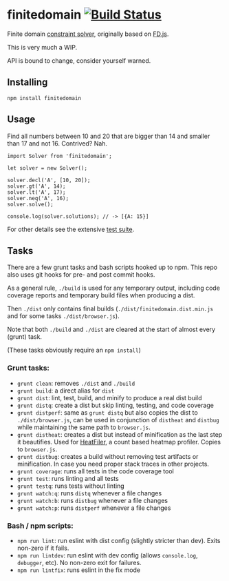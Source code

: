 # finitedomain [![Build Status](https://travis-ci.org/the-grid/finitedomain.svg?branch=master)](https://travis-ci.org/the-grid/finitedomain)

Finite domain [constraint solver](https://en.wikipedia.org/wiki/Constraint_logic_programming), originally based on [FD.js](https://github.com/srikumarks/FD.js/wiki/API).

This is very much a WIP.

API is bound to change, consider yourself warned.

## Installing

```
npm install finitedomain
```

## Usage

Find all numbers between 10 and 20 that are bigger than 14 and smaller than 17 and not 16. Contrived? Nah.

```es6
import Solver from 'finitedomain';

let solver = new Solver();

solver.decl('A', [10, 20]);
solver.gt('A', 14);
solver.lt('A', 17);
solver.neq('A', 16);
solver.solve();

console.log(solver.solutions); // -> [{A: 15}]
```

For other details see the extensive [test suite](./tests).

## Tasks

There are a few grunt tasks and bash scripts hooked up to npm. This repo also uses git hooks for pre- and post commit hooks.

As a general rule, `./build` is used for any temporary output, including code coverage reports and temporary build files when producing a dist.

Then `./dist` only contains final builds (`./dist/finitedomain.dist.min.js` and for some tasks `./dist/browser.js`).

Note that both `./build` and `./dist` are cleared at the start of almost every (grunt) task.

(These tasks obviously require an `npm install`)

### Grunt tasks:

- `grunt clean`: removes `./dist` and `./build`
- `grunt build`: a direct alias for `dist`
- `grunt dist`: lint, test, build, and minify to produce a real dist build
- `grunt distq`: create a dist but skip linting, testing, and code coverage
- `grunt distperf`: same as `grunt distq` but also copies the dist to `./dist/browser.js`, can be used in conjunction of `distheat` and `distbug` while maintaining the same path to `browser.js`.
- `grunt distheat`: creates a dist but instead of minification as the last step it beautifies. Used for [HeatFiler](http://localhost/heatfiler/src/#run), a count based heatmap profiler. Copies to `browser.js`.
- `grunt distbug`: creates a build without removing test artifacts or minification. In case you need proper stack traces in other projects.
- `grunt coverage`: runs all tests in the code coverage tool
- `grunt test`: runs linting and all tests
- `grunt testq`: runs tests without linting
- `grunt watch:q`: runs `distq` whenever a file changes
- `grunt watch:b`: runs `distbug` whenever a file changes
- `grunt watch:p`: runs `distperf` whenever a file changes

### Bash / npm scripts:

- `npm run lint`: run eslint with dist config (slightly stricter than dev). Exits non-zero if it fails.
- `npm run lintdev`: run eslint with dev config (allows `console.log`, `debugger`, etc). No non-zero exit for failures.
- `npm run lintfix`: runs eslint in the fix mode
